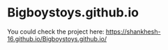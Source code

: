 # Bigboystoys.github.io
You could check the project here: https://shankhesh-16.github.io/Bigboystoys.github.io/
